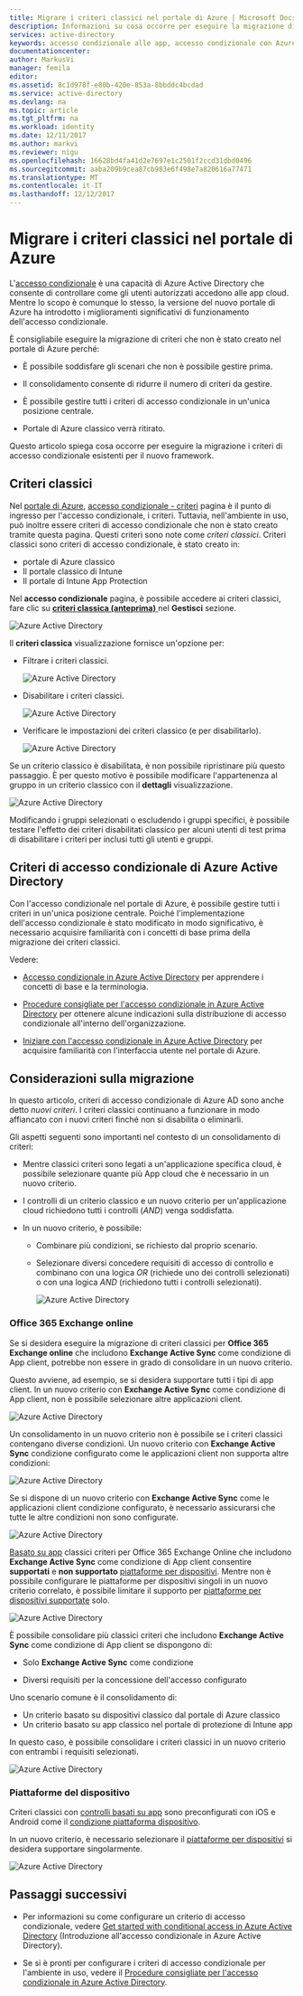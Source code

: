 ```yaml
---
title: Migrare i criteri classici nel portale di Azure | Microsoft Docs
description: Informazioni su cosa occorre per eseguire la migrazione di criteri classici nel portale di Azure.
services: active-directory
keywords: accesso condizionale alle app, accesso condizionale con Azure AD, accesso sicuro alle risorse aziendali, criteri di accesso condizionale
documentationcenter: 
author: MarkusVi
manager: femila
editor: 
ms.assetid: 8c1d978f-e80b-420e-853a-8bbddc4bcdad
ms.service: active-directory
ms.devlang: na
ms.topic: article
ms.tgt_pltfrm: na
ms.workload: identity
ms.date: 12/11/2017
ms.author: markvi
ms.reviewer: nigu
ms.openlocfilehash: 16628bd4fa41d2e7697e1c2501f2ccd31dbd0496
ms.sourcegitcommit: aaba209b9cea87cb983e6f498e7a820616a77471
ms.translationtype: MT
ms.contentlocale: it-IT
ms.lasthandoff: 12/12/2017
---
```

# <a name="migrate-classic-policies-in-the-azure-portal"></a>Migrare i criteri classici nel portale di Azure 


L'[accesso condizionale](active-directory-conditional-access-azure-portal.md) è una capacità di Azure Active Directory che consente di controllare come gli utenti autorizzati accedono alle app cloud. Mentre lo scopo è comunque lo stesso, la versione del nuovo portale di Azure ha introdotto i miglioramenti significativi di funzionamento dell'accesso condizionale.

È consigliabile eseguire la migrazione di criteri che non è stato creato nel portale di Azure perché:

- È possibile soddisfare gli scenari che non è possibile gestire prima.

- Il consolidamento consente di ridurre il numero di criteri da gestire.   

- È possibile gestire tutti i criteri di accesso condizionale in un'unica posizione centrale.

- Portale di Azure classico verrà ritirato.   

Questo articolo spiega cosa occorre per eseguire la migrazione i criteri di accesso condizionale esistenti per il nuovo framework.
 
## <a name="classic-policies"></a>Criteri classici

Nel [portale di Azure](https://portal.azure.com), [accesso condizionale - criteri](https://portal.azure.com/#blade/Microsoft_AAD_IAM/ConditionalAccessBlade/Policies) pagina è il punto di ingresso per l'accesso condizionale, i criteri. Tuttavia, nell'ambiente in uso, può inoltre essere criteri di accesso condizionale che non è stato creato tramite questa pagina. Questi criteri sono note come *criteri classici*. Criteri classici sono criteri di accesso condizionale, è stato creato in:

- portale di Azure classico
- Il portale classico di Intune
- Il portale di Intune App Protection


Nel **accesso condizionale** pagina, è possibile accedere ai criteri classici, fare clic su [ **criteri classica (anteprima)** ](https://portal.azure.com/#blade/Microsoft_AAD_IAM/ConditionalAccessBlade/ClassicPolicies) nel **Gestisci** sezione. 


![Azure Active Directory](./media/active-directory-conditional-access-migration/71.png)


Il **criteri classica** visualizzazione fornisce un'opzione per:

- Filtrare i criteri classici.
 
    ![Azure Active Directory](./media/active-directory-conditional-access-migration/72.png)

- Disabilitare i criteri classici.

    ![Azure Active Directory](./media/active-directory-conditional-access-migration/73.png)
   
- Verificare le impostazioni dei criteri classico (e per disabilitarlo).

    ![Azure Active Directory](./media/active-directory-conditional-access-migration/74.png)


Se un criterio classico è disabilitata, è non possibile ripristinare più questo passaggio. È per questo motivo è possibile modificare l'appartenenza al gruppo in un criterio classico con il **dettagli** visualizzazione. 

![Azure Active Directory](./media/active-directory-conditional-access-migration/75.png)

Modificando i gruppi selezionati o escludendo i gruppi specifici, è possibile testare l'effetto dei criteri disabilitati classico per alcuni utenti di test prima di disabilitare i criteri per inclusi tutti gli utenti e gruppi. 



## <a name="azure-ad-conditional-access-policies"></a>Criteri di accesso condizionale di Azure Active Directory

Con l'accesso condizionale nel portale di Azure, è possibile gestire tutti i criteri in un'unica posizione centrale. Poiché l'implementazione dell'accesso condizionale è stato modificato in modo significativo, è necessario acquisire familiarità con i concetti di base prima della migrazione dei criteri classici.

Vedere:

- [Accesso condizionale in Azure Active Directory](active-directory-conditional-access-azure-portal.md) per apprendere i concetti di base e la terminologia.

- [Procedure consigliate per l'accesso condizionale in Azure Active Directory](active-directory-conditional-access-best-practices.md) per ottenere alcune indicazioni sulla distribuzione di accesso condizionale all'interno dell'organizzazione.

- [Iniziare con l'accesso condizionale in Azure Active Directory](active-directory-conditional-access-azure-portal-get-started.md) per acquisire familiarità con l'interfaccia utente nel portale di Azure.


 
## <a name="migration-considerations"></a>Considerazioni sulla migrazione

In questo articolo, criteri di accesso condizionale di Azure AD sono anche detto *nuovi criteri*.
I criteri classici continuano a funzionare in modo affiancato con i nuovi criteri finché non si disabilita o eliminarli. 

Gli aspetti seguenti sono importanti nel contesto di un consolidamento di criteri:

- Mentre classici criteri sono legati a un'applicazione specifica cloud, è possibile selezionare quante più App cloud che è necessario in un nuovo criterio.

- I controlli di un criterio classico e un nuovo criterio per un'applicazione cloud richiedono tutti i controlli (*AND*) venga soddisfatta. 


- In un nuovo criterio, è possibile:
 
    - Combinare più condizioni, se richiesto dal proprio scenario. 

    - Selezionare diversi concedere requisiti di accesso di controllo e combinano con una logica *OR* (richiede uno dei controlli selezionati) o con una logica *AND* (richiedono tutti i controlli selezionati).

        ![Azure Active Directory](./media/active-directory-conditional-access-migration/25.png)




### <a name="office-365-exchange-online"></a>Office 365 Exchange online

Se si desidera eseguire la migrazione di criteri classici per **Office 365 Exchange online** che includono **Exchange Active Sync** come condizione di App client, potrebbe non essere in grado di consolidare in un nuovo criterio. 

Questo avviene, ad esempio, se si desidera supportare tutti i tipi di app client. In un nuovo criterio con **Exchange Active Sync** come condizione di App client, non è possibile selezionare altre applicazioni client.

![Azure Active Directory](./media/active-directory-conditional-access-migration/64.png)

Un consolidamento in un nuovo criterio non è possibile se i criteri classici contengano diverse condizioni. Un nuovo criterio con **Exchange Active Sync** condizione configurato come le applicazioni client non supporta altre condizioni:   

![Azure Active Directory](./media/active-directory-conditional-access-migration/08.png)

Se si dispone di un nuovo criterio con **Exchange Active Sync** come le applicazioni client condizione configurato, è necessario assicurarsi che tutte le altre condizioni non sono configurate. 

![Azure Active Directory](./media/active-directory-conditional-access-migration/16.png)
 

[Basato su app](active-directory-conditional-access-technical-reference.md#approved-client-app-requirement) classici criteri per Office 365 Exchange Online che includono **Exchange Active Sync** come condizione di App client consentire **supportati** e **non supportato** [piattaforme per dispositivi](active-directory-conditional-access-technical-reference.md#device-platform-condition). Mentre non è possibile configurare le piattaforme per dispositivi singoli in un nuovo criterio correlato, è possibile limitare il supporto per [piattaforme per dispositivi supportate](active-directory-conditional-access-technical-reference.md#device-platform-condition) solo. 

![Azure Active Directory](./media/active-directory-conditional-access-migration/65.png)

È possibile consolidare più classici criteri che includono **Exchange Active Sync** come condizione di App client se dispongono di:

- Solo **Exchange Active Sync** come condizione 

- Diversi requisiti per la concessione dell'accesso configurato

Uno scenario comune è il consolidamento di:

- Un criterio basato su dispositivi classico dal portale di Azure classico 
- Un criterio basato su app classico nel portale di protezione di Intune app 
 
In questo caso, è possibile consolidare i criteri classici in un nuovo criterio con entrambi i requisiti selezionati.

![Azure Active Directory](./media/active-directory-conditional-access-migration/62.png)



### <a name="device-platforms"></a>Piattaforme del dispositivo

Criteri classici con [controlli basati su app](active-directory-conditional-access-technical-reference.md#approved-client-app-requirement) sono preconfigurati con iOS e Android come il [condizione piattaforma dispositivo](active-directory-conditional-access-technical-reference.md#device-platform-condition). 

In un nuovo criterio, è necessario selezionare il [piattaforme per dispositivi](active-directory-conditional-access-technical-reference.md#device-platform-condition) si desidera supportare singolarmente.

![Azure Active Directory](./media/active-directory-conditional-access-migration/41.png)



 
 


## <a name="next-steps"></a>Passaggi successivi

- Per informazioni su come configurare un criterio di accesso condizionale, vedere [Get started with conditional access in Azure Active Directory](active-directory-conditional-access-azure-portal-get-started.md) (Introduzione all'accesso condizionale in Azure Active Directory).

- Se si è pronti per configurare i criteri di accesso condizionale per l'ambiente in uso, vedere il [Procedure consigliate per l'accesso condizionale in Azure Active Directory](active-directory-conditional-access-best-practices.md). 
